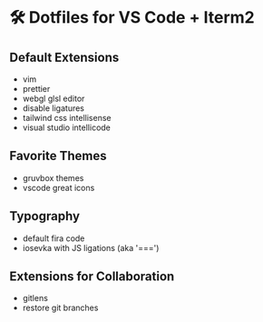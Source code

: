 # 🛠 Dotfiles for VS Code + Iterm2

## Default Extensions

- vim
- prettier
- webgl glsl editor
- disable ligatures
- tailwind css intellisense
- visual studio intellicode

## Favorite Themes

- gruvbox themes
- vscode great icons

## Typography

- default fira code
- iosevka with JS ligations (aka '===')

## Extensions for Collaboration

- gitlens
- restore git branches
